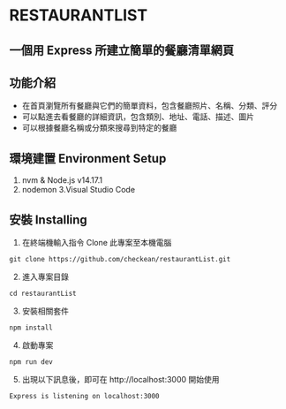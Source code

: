 # RESTAURANTLIST
一個用 Express 所建立簡單的餐廳清單網頁
---
## 功能介紹
- 在首頁瀏覽所有餐廳與它們的簡單資料，包含餐廳照片、名稱、分類、評分
- 可以點進去看餐廳的詳細資訊，包含類別、地址、電話、描述、圖片
- 可以根據餐廳名稱或分類來搜尋到特定的餐廳


## 環境建置 Environment Setup

1. nvm & Node.js v14.17.1
2. nodemon
3.Visual Studio Code

## 安裝 Installing

1. 在終端機輸入指令 Clone 此專案至本機電腦
```
git clone https://github.com/checkean/restaurantList.git
```
2. 進入專案目錄
```
cd restaurantList
```
3. 安裝相關套件
```
npm install
```
4. 啟動專案
```
npm run dev
```
5. 出現以下訊息後，即可在 http://localhost:3000 開始使用
```
Express is listening on localhost:3000
```